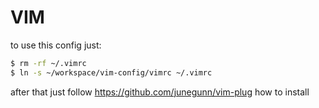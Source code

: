 # VIM

to use this config just:

```bash
$ rm -rf ~/.vimrc
$ ln -s ~/workspace/vim-config/vimrc ~/.vimrc
```

after that just follow https://github.com/junegunn/vim-plug how to install
